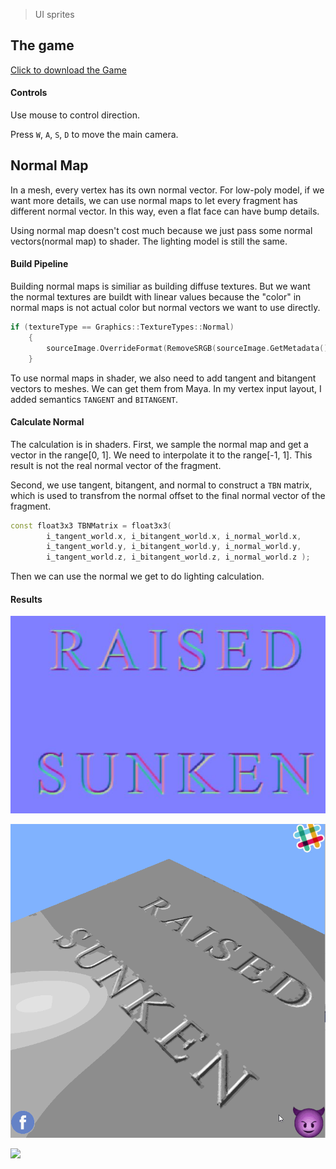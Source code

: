 > UI sprites

## The game
[Click to download the Game](/assets/GA10_Zhitao.zip)

#### Controls

Use mouse to control direction.

Press `W`, `A`, `S`, `D` to move the main camera. 

## Normal Map

In a mesh, every vertex has its own normal vector. For low-poly model, if we want more details, we can use normal maps to let every fragment has different normal vector. In this way, even a flat face can have bump details. 

Using normal map doesn't cost much because we just pass some normal vectors(normal map) to shader. The lighting model is still the same.

#### Build Pipeline

Building normal maps is similiar as building diffuse textures. But we want the normal textures are buildt with linear values because the "color" in normal maps is not actual color but normal vectors we want to use directly.

```c++
if (textureType == Graphics::TextureTypes::Normal)
	{
		sourceImage.OverrideFormat(RemoveSRGB(sourceImage.GetMetadata().format));
	}
```
To use normal maps in shader, we also need to add tangent and bitangent vectors to meshes. We can get them from Maya. In my vertex input layout, I added semantics `TANGENT` and `BITANGENT`.

#### Calculate Normal

The calculation is in shaders. First, we sample the normal map and get a vector in the range[0, 1]. We need to interpolate it to the range[-1, 1]. This result is not the real normal vector of the fragment. 

Second, we use tangent, bitangent, and normal to construct a `TBN` matrix, which is used to transfrom the normal offset to the final normal vector of the fragment.

```c++
const float3x3 TBNMatrix = float3x3(
		i_tangent_world.x, i_bitangent_world.x, i_normal_world.x,
		i_tangent_world.y, i_bitangent_world.y, i_normal_world.y,
		i_tangent_world.z, i_bitangent_world.z, i_normal_world.z );
```

Then we can use the normal we get to do lighting calculation.

#### Results

![](/img/in-post/write-up-gra-12/2.JPG)

![](/img/in-post/write-up-gra-12/2.gif)

![](/img/in-post/write-up-gra-12/3.gif)

